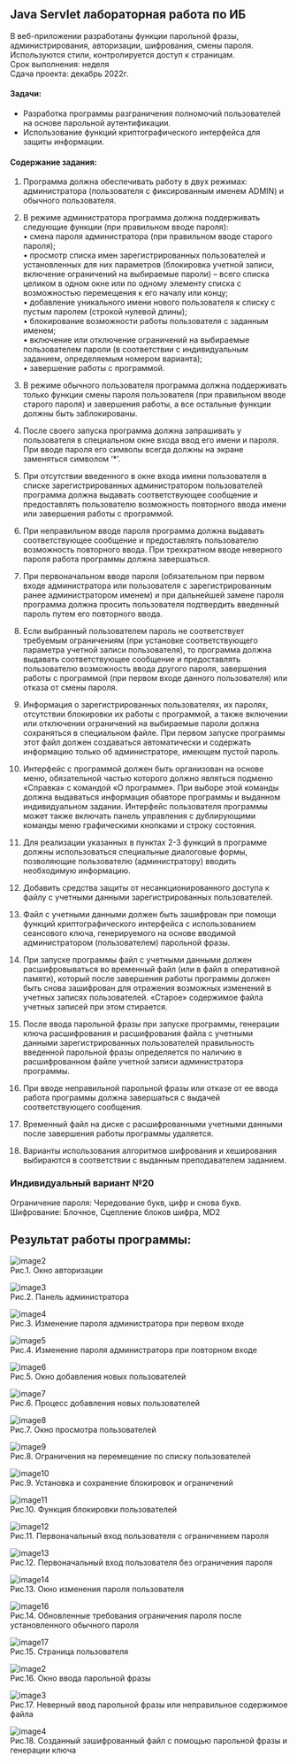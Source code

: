 ## Java Servlet лабораторная работа по ИБ

В веб-приложении разработаны функции парольной фразы, администрирования, авторизации, шифрования, смены пароля. Используются стили, контролируется доступ к страницам. <br />
Срок выполнения: неделя <br />
Сдача проекта: декабрь 2022г. <br />

#### Задачи: 
- Разработка программы разграничения полномочий пользователей на основе парольной аутентификации.
- Использование функций криптографического интерфейса для защиты информации.

#### Содержание задания:
1. Программа должна обеспечивать работу в двух режимах: администратора
(пользователя с фиксированным именем ADMIN) и обычного пользователя.

2. В режиме администратора программа должна поддерживать следующие функции (при правильном вводе пароля): <br />
•	смена пароля администратора (при правильном вводе старого пароля); <br />
•	просмотр списка имен зарегистрированных пользователей и установленных для них параметров (блокировка учетной записи, включение ограничений на выбираемые пароли) – всего списка целиком в одном окне или по одному элементу списка с возможностью перемещения к его началу или концу; <br />
•	добавление уникального имени нового пользователя к списку с пустым паролем (строкой нулевой длины); <br />
•	блокирование возможности работы пользователя с заданным именем; <br />
•	включение или отключение ограничений на выбираемые пользователем пароли (в соответствии с индивидуальным заданием, определяемым номером варианта); <br />
•	завершение работы с программой. <br />

3. В режиме обычного пользователя программа должна поддерживать только
функции смены пароля пользователя (при правильном вводе старого пароля) и
завершения работы, а все остальные функции должны быть заблокированы.

4. После своего запуска программа должна запрашивать у пользователя в
специальном окне входа ввод его имени и пароля. При вводе пароля его
символы всегда должны на экране заменяться символом ‘*’.

5. При отсутствии введенного в окне входа имени пользователя в списке
зарегистрированных администратором пользователей программа должна
выдавать соответствующее сообщение и предоставлять пользователю
возможность повторного ввода имени или завершения работы с программой.

6. При неправильном вводе пароля программа должна выдавать
соответствующее сообщение и предоставлять пользователю возможность
повторного ввода. При трехкратном вводе неверного пароля работа программы
должна завершаться.

7. При первоначальном вводе пароля (обязательном при первом входе
администратора или пользователя с зарегистрированным ранее
администратором именем) и при дальнейшей замене пароля программа должна
просить пользователя подтвердить введенный пароль путем его повторного
ввода.

8. Если выбранный пользователем пароль не соответствует требуемым
ограничениям (при установке соответствующего параметра учетной записи
пользователя), то программа должна выдавать соответствующее сообщение и
предоставлять пользователю возможность ввода другого пароля, завершения
работы с программой (при первом входе данного пользователя) или отказа от
смены пароля.

9. Информация о зарегистрированных пользователях, их паролях, отсутствии
блокировки их работы с программой, а также включении или отключении
ограничений на выбираемые пароли должна сохраняться в специальном файле.
При первом запуске программы этот файл должен создаваться автоматически и
содержать информацию только об администраторе, имеющем пустой пароль.

10. Интерфейс с программой должен быть организован на основе меню,
обязательной частью которого должно являться подменю «Справка» с командой «О программе». При выборе этой команды должна выдаваться информация обавторе программы и выданном индивидуальном задании. Интерфейс пользователя программы может также включать панель управления с дублирующими команды меню графическими кнопками и строку состояния.

11. Для реализации указанных в пунктах 2-3 функций в программе должны
использоваться специальные диалоговые формы, позволяющие пользователю
(администратору) вводить необходимую информацию.

12.	Добавить средства защиты от несанкционированного доступа к файлу с учетными данными зарегистрированных пользователей.

13.	Файл с учетными данными должен быть зашифрован при помощи функций криптографического интерфейса с использованием сеансового ключа, генерируемого на основе вводимой администратором (пользователем) парольной фразы.

14. При запуске программы файл с учетными данными должен расшифровываться во временный файл (или в файл в оперативной памяти), который после завершения работы программы должен быть снова зашифрован для отражения возможных изменений в учетных записях пользователей. «Старое» содержимое файла учетных записей при этом стирается.

15. После ввода парольной фразы при запуске программы, генерации ключа расшифрования и расшифрования файла с учетными данными зарегистрированных пользователей правильность введенной парольной фразы определяется по наличию в расшифрованном файле учетной записи администратора программы.

16. При вводе неправильной парольной фразы или отказе от ее ввода работа программы должна завершаться с выдачей соответствующего сообщения.

17. Временный файл на диске с расшифрованными учетными данными после завершения работы программы удаляется.

18. Варианты использования алгоритмов шифрования и хеширования выбираются в соответствии с выданным преподавателем заданием.


### Индивидуальный вариант №20 <br />
Ограничение пароля: Чередование букв, цифр и снова букв. <br />
Шифрование: Блочное,	Сцепление блоков шифра,	MD2 <br />



 
## Результат работы программы:

![image2](https://github.com/Duletun/servlet_Test/assets/76465730/bdb2d01a-f904-4e5d-9ffa-36c280549c54) <br />
Рис.1. Окно авторизации <br />


![image3](https://github.com/Duletun/servlet_Test/assets/76465730/4d6da4f5-5198-4ebb-a9e1-af2748317325) <br />
Рис.2. Панель администратора<br />


![image4](https://github.com/Duletun/servlet_Test/assets/76465730/5535fac5-0358-4e14-927b-f437660c20a9) <br />
Рис.3. Изменение пароля администратора при первом входе <br />


![image5](https://github.com/Duletun/servlet_Test/assets/76465730/4ce295e2-7e1a-4e39-9e99-c0cfdf34ef9b) <br />
Рис.4. Изменение пароля администратора при повторном входе <br />


![image6](https://github.com/Duletun/servlet_Test/assets/76465730/9684f9e6-f960-424d-a17a-2e10a1aeb054) <br />
Рис.5. Окно добавления новых пользователей <br />


![image7](https://github.com/Duletun/servlet_Test/assets/76465730/5805a036-77fc-421c-a48c-a06a1805cd4a) <br />
Рис.6. Процесс добавления новых пользователей <br />


![image8](https://github.com/Duletun/servlet_Test/assets/76465730/ebf9a124-197d-4c4c-b48d-f125b818f2db) <br />
Рис.7. Окно просмотра пользователей <br />


![image9](https://github.com/Duletun/servlet_Test/assets/76465730/26c5de2c-a7cc-4371-b631-e5cb927c3c05) <br />
Рис.8. Ограничения на перемещение по списку пользователей <br />


![image10](https://github.com/Duletun/servlet_Test/assets/76465730/fef8921c-8efe-433d-bb14-f9c94824f093) <br />
Рис.9. Установка и сохранение блокировок и ограничений <br />


![image11](https://github.com/Duletun/servlet_Test/assets/76465730/5b9f4c48-9230-4ef5-b312-475067e389ba) <br />
Рис.10. Функция блокировки пользователей <br />


![image12](https://github.com/Duletun/servlet_Test/assets/76465730/55cd83fe-cd46-4dbf-a05b-419bf456abc4) <br />
Рис.11. Первоначальный вход пользователя с ограничением пароля <br />


![image13](https://github.com/Duletun/servlet_Test/assets/76465730/90f54985-2853-4547-a1e8-db823c59e26d) <br />
Рис.12. Первоначальный вход пользователя без ограничения пароля <br />


![image14](https://github.com/Duletun/servlet_Test/assets/76465730/3f14328a-066a-447a-8389-e787e15fda54) <br />
Рис.13. Окно изменения пароля пользователя <br />


![image16](https://github.com/Duletun/servlet_Test/assets/76465730/d2f2054b-4bbd-4dd9-ac9e-a09a2e782d0a) <br />
Рис.14. Обновленные требования ограничения пароля после установленного обычного пароля <br />


![image17](https://github.com/Duletun/servlet_Test/assets/76465730/c7768097-1165-4f34-bbda-0dffc290e587) <br />
Рис.15. Страница пользователя <br />


![image2](https://github.com/Duletun/servlet_Test/assets/76465730/7b40a582-6e66-4b55-b17d-8c691c97f255) <br />
Рис.16. Окно ввода парольной фразы <br />


![image3](https://github.com/Duletun/servlet_Test/assets/76465730/b9bbd34a-3183-42eb-86e9-200c64dcf2bf) <br />
Рис.17. Неверный ввод парольной фразы или неправильное содержимое файла <br />


![image4](https://github.com/Duletun/servlet_Test/assets/76465730/59a3cdb2-5b3e-4893-89e8-ea7b9d516023) <br />
Рис.18. Созданный зашифрованный файл с помощью парольной фразы и генерации ключа <br />



